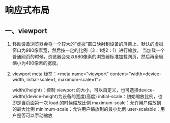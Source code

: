 响应式布局
============

一、viewport
---------------

1. 移动设备浏览器会将一个较大的“虚拟”窗口映射到设备的屏幕上，默认的虚拟窗口为980像素宽，然后按一定的比例（3：1或2：1）进行缩放。
当加载一个普通网页的时候，浏览器会先以980像素的浏览器标准加载网页，然后再全局缩小为490像素的宽度。

2. viewport meta 标签：<meta name=”viewport” content=”width=device-width, initial-scale=1, maximum-scale=1″>

   width(/height)：控制 viewport 的大小，可以自定义，也可选择device-width(/device-height)为设备的宽度(高度)
   initial-scale：初始缩放比例，也即是当页面第一次 load 的时候缩放比例
   maximum-scale：允许用户缩放到的最大比例
   minimum-scale：允许用户缩放到的最小比例
   user-scalable：用户是否可以手动缩放
